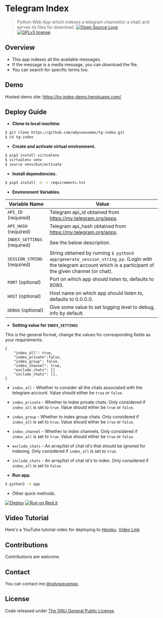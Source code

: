 # Telegram Index

> Python Web App which indexes a telegram channel(or a chat) and serves its files for download.
[![Open Source Love](https://badges.frapsoft.com/os/v1/open-source.png?v=103)](https://github.com/odysseusmax)  
[![GPLv3 license](https://img.shields.io/badge/License-GPLv3-blue.svg)](http://perso.crans.org/besson/LICENSE.html)

## Overview

* This app indexes all the available messages.
* If the message is a media message, you can download the file.
* You can search for specific terms too.

## Demo

Hosted demo site: https://tg-index-demo.herokuapp.com/

## Deploy Guide

* **Clone to local machine.**

```bash
$ git clone https://github.com/odysseusmax/tg-index.git
$ cd tg-index
```

* **Create and activate virtual environment.**

```bash
$ pip3 install virtualenv
$ virtualenv venv
$ source venv/bin/activate
```

* **Install dependencies.**

```bash
$ pip3 install -U -r requirements.txt
```

* **Environment Variables.**

| Variable Name | Value
|------------- | -------------
| `API_ID` (required) | Telegram api_id obtained from https://my.telegram.org/apps.
| `API_HASH` (required) | Telegram api_hash obtained from https://my.telegram.org/apps.
| `INDEX_SETTINGS` (required) | See the below description.
| `SESSION_STRING` (required) | String obtained by running `$ python3 app/generate_session_string.py`. (Login with the telegram account which is a participant of the given channel (or chat).
| `PORT` (optional) | Port on which app should listen to, defaults to 8080.
| `HOST` (optional) | Host name on which app should listen to, defaults to 0.0.0.0.
| `DEBUG` (optional) | Give some value to set logging level to debug, info by default.

* **Setting value for `INDEX_SETTINGS`**

This is the general format, change the values for corresponding fields as your requirements.

```
{
    "index_all": true,
    "index_private":false,
    "index_group": false,
    "index_channel": true,
    "exclude_chats": []
    "include_chats": [],
}
```
* `index_all` - Whether to consider all the chats associated with the telegram account. Value should either be `true` or `false`.
* `index_private` - Whether to index private chats. Only considered if `index_all` is set to `true`. Value should either be `true` or `false`.
* `index_group` - Whether to index group chats. Only considered if `index_all` is set to `true`. Value should either be `true` or `false`.
* `index_channel` - Whether to index channels. Only considered if `index_all` is set to `true`. Value should either be `true` or `false`.
* `exclude_chats` - An array/list of chat id's that should be ignored for indexing. Only considered if `index_all` is set to `true`. 
* `include_chats` - An array/list of chat id's to index. Only considered if `index_all` is set to `false`. 


* **Run app.**

```bash
$ python3 -m app
```

* Other quick methods.

[![Deploy](https://www.herokucdn.com/deploy/button.svg)](https://heroku.com/deploy?template=https://github.com/odysseusmax/tg-index/tree/master) [![Run on Repl.it](https://repl.it/badge/github/odysseusmax/tg-index)](https://repl.it/github/odysseusmax/tg-index)


## Video Tutorial

Here's a YouTube tutorial video for deploying to [Heroku](https://heroku.com/ "Heroku"). [Video Link](https://youtu.be/V8MKM6yzydw "Tutorial video for deploying to Heroku")

## Contributions

Contributions are welcome.

## Contact

You can contact me [@odysseusmax](https://tx.me/odysseusmax).

## License
Code released under [The GNU General Public License](LICENSE).
